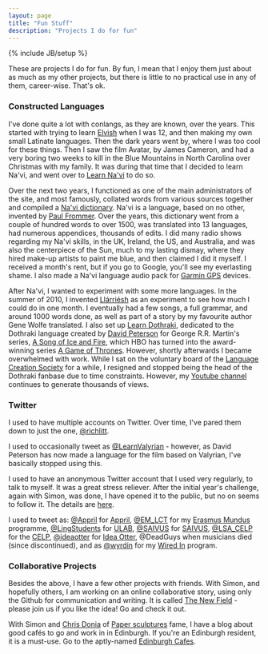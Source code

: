 ```yaml
---
layout: page
title: "Fun Stuff"
description: "Projects I do for fun"
---
```

{% include JB/setup %}

These are projects I do for fun. By fun, I mean that I enjoy them just
about as much as my other projects, but there is little to no practical
use in any of them, career-wise. That's ok. 

### Constructed Languages

I've done quite a lot with conlangs, as they are known, over the years.
This started with trying to learn [Elvish](ardalambion.com) when I was
12, and then making my own small Latinate languages. Then the dark years
went by, where I was too cool for these things. Then I saw the film
Avatar, by James Cameron, and had a very boring two weeks to kill in the
Blue Mountains in North Carolina over Christmas with my family. It was
during that time that I decided to learn Na'vi, and went over to [Learn
Na'vi](http://www.learnnavi.org) to do so. 

Over the next two years, I functioned as one of the main administrators
of the site, and most famously, collated words from various sources
together and compiled a [Na'vi dictionary](http://learnnavi.org/media/).
Na'vi is a language, based on no other, invented by [Paul
Frommer](http://www.naviteri.org). Over the years, this dictionary went
from a couple of hundred words to over 1500, was translated into 13
languages, had numerous appendices, thousands of edits. I did many radio
shows regarding my Na'vi skills, in the UK, Ireland, the US, and
Australia, and was also the centerpiece of the Sun, much to my lasting
dismay, where they hired make-up artists to paint me blue, and then
claimed I did it myself. I received a month's rent, but if you go to
Google, you'll see my everlasting shame. I also made a Na'vi language
audio pack for [Garmin GPS](http://learnnavi.org/media/) devices. 

After Na'vi, I wanted to experiment with some more languages. In the
summer of 2010, I invented [Llárriésh](http://llama.conlang.org/) as an
experiment to see how much I could do in one month. I eventually had a
few songs, a full grammar, and around 1000 words done, as well as part
of a story by my favourite author Gene Wolfe translated. I also set up
[Learn Dothraki](http://dothraki.org/), dedicated to the Dothraki
language created by [David Peterson](http://dedalvs.conlang.org/) for
George R.R. Martin's series, [A Song of Ice and
Fire](http://georgerrmartin.com/), which HBO has turned into the
award-winning series [A Game of
Thrones](http://www.hbo.com/game-of-thrones/index.html). However,
shortly afterwards I became overwhelmed with work. While I sat on the
voluntary board of the [Language Creation Society](http://conlang.org)
for a while, I resigned and stopped being the head of the Dothraki fanbase due to
time constraints. However, my [Youtube channel](https://www.youtube.com/user/LearnDothraki) continues to generate
thousands of views. 

### Twitter

I used to have multiple accounts on Twitter. Over time, I've pared them down to just the one, [@richlitt](https://www.twitter.com/richlitt). 

I used to occasionally tweet as
[@LearnValyrian](http://www.twitter.com/learnvalyrian) - however, as
David Peterson has now made a language for the film based on Valyrian, I've basically stopped using this.

I used to have an anonymous Twitter account that I used very regularly, to talk
to myself. It was a great stress reliever. After the initial year's
challenge, again with Simon, was done, I have opened it to the public,
but no on seems to follow it. The details are [here](http://richardlitt.github.com/projects/2012/07/01/16-34-anonymous-twitterings/).

I used to tweet as: [@Appril](http://www.twitter.com/Appril)
for [Appril](http://www.appril.org),
[@EM_LCT](http://www.twitter.com/EM_LCT) for my [Erasmus
Mundus](lct-master.org) programme,
[@LingStudents](http://www.twitter.com/LingStudents) for
[ULAB](http://www.lingstudents.co.uk),
[@SAIVUS](http://www.twitter.com/SAIVUS) for
[SAIVUS](http://www.saivus.org),
[@LSA_CELP](http://www.twitter.com/LSA_CELP) for the
[CELP](http://www.lsacelp.org),
[@ideaotter](http://www.twitter.com/ideaotter) for [Idea
Otter](http://www.ideaotter.com), @DeadGuys when musicians died (since discontinued), and as
[@wyrdin](http://www.twitter.com/wyrdin) for my [Wired
In](http://wyrdin.org) program. 

### Collaborative Projects

Besides the above, I have a few other projects with friends. With Simon,
and hopefully others, I am working on an online collaborative story,
using only the Github for communication and writing. It is called [The
New Field](https://github.com/RichardLitt/the-new-field) - please join
us if you like the idea! Go and check it out. 

With Simon and [Chris Donia](http://www.chrisdonia.co.uk/) of [Paper
sculptures](http://thisiscentralstation.com/featured/mysterious-paper-sculptures/)
fame, I have a blog about good cafés to go and work in in Edinburgh. If
you're an Edinburgh resident, it is a must-use. Go to the aptly-named
[Edinburgh Cafes](http://edinburghcafes.com).
